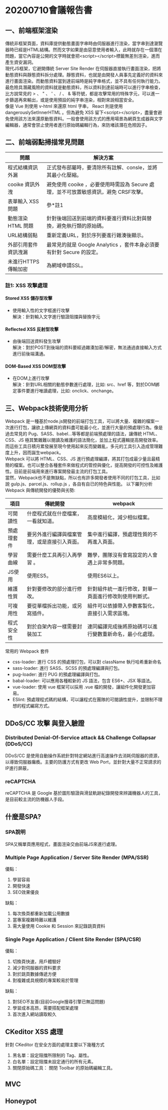 # 20200710會議報告書

## 一、前端框架渲染
傳統非框架頁面，資料庫提供動態畫面字串時由伺服器進行渲染，當字串到達瀏覽器時已經是HTML結構。然而文字如果是由惡意使用者輸入，此時就存在一個潛在問題，當它內容是公開的文字時就會把&lt;script&gt;&lt;/script&gt;標籤無差別渲染，進而產生資安漏洞。<br>
現代JS框架，它避開傳統 Server Site Render 在伺服器直接執行畫面渲染，把將動態資料與靜態資料拆分處理。靜態資料，也就是由開發人員事先定義好的資料來進行畫面渲染。而動態資料當到達前端時是純字串格式，並不具有任何執行能力。最危險具潛藏風險的資料就是動態資料，所以資料到達前端時可以進行字串檢查，比方說常見的 &gt; 、 &quot; 、 &#x27; 、 &#x2F; 、 &amp; 等符號，都是攻擊常用的特殊字元，可以進一步篩選再來輸出，或是使用預設的純字串渲染，相對來說相當安全。<br>
像是 Vue 則使用 v-html 來還原 html 字串， React 則是使用 dangerouslySetInnerHTML 。但為避免 XSS 留下&lt;script&gt;&lt;/script&gt;，盡量會避免使用該方法來還原動態資料。一般會使用該方式的應用場景為網頁生成器與文字編輯器，通常會禁止使用者進行原始碼編輯行為，來防堵該潛在危險因子。

## 二、前端弱點掃描常見問題

| 問題 | 解決方案 |
|  ----  | ---- |
| 程式結構資訊外漏 | 正式發布部屬時，要清除所有註解、consle，並將其最小化壓縮。 |
| cooike 資訊外洩 | 避免使用 cooike ，必要使用時需設為 Secure 處理，並不可放置敏感資訊，避免 CRSF攻擊。 |
| 表單輸入 XSS 問題 | 參*註1 |
| 動態渲染 HTML 問題 | 針對後端回送到前端的資料要進行資料比對與替換，避免執行類的原始碼。 |
| URL結構弱點 | 重新定義URL，對於序列要進行雜湊後顯示。 |
| 外部引用套件資訊洩漏 | 最常見的就是 Google Analytics ，套件本身必須要有針對 Secure 的設定。 |
| 未進行HTTPS傳輸加密 | 為網域申請SSL。 |

### 註1: XSS 攻擊處理
#### Stored XSS 儲存型攻擊
* 使用輸入性的文字框進行攻擊<br>
解決：針對輸入文字進行驗證阻擋與替換字元
#### Reflected XSS 反射型攻擊
* 由後端回送資料發生攻擊<br>
解決：對於POST到後端的資料要經過雜湊加密/解密，無法通過直接輸入方式進行前後端溝通。
#### DOM-Based XSS DOM型攻擊
* 在DOM上進行攻擊<br>
解決：針對URL相關的動態參數進行處理，比如: src、href 等，對於DOM綁定事件要進行唯讀處理，比如: onclick、onchange。

## 三、Webpack技術使用分析
Webpack 是一種基於node.js開發的前端打包工具，可以將大量、複雜的檔案一次進行打包，讓欲上傳網頁的資料盡可能最小化，並進行大量的預處理行為。像是過去常見的 Pug、SASS、babel...等等都是前端預處理的語法，讓傳統 HTML、CSS、JS 極其繁雜難以閱讀及維護的語法簡化，並加上程式邏輯提高開發效率。而這些工具日積月累發展至現今使用起來反而變雜亂，多元的工具引入造成管理難度上升，因而誕生webpack。<br>
Webpack 可以將 HTML、CSS、JS 進行預處理編譯，將其打包成最少量且最精簡的檔案。也可以整合各種套件來做程式的管控與優化，提高開發的可控性及維護性。目前是前端用來進行專案開發最主流的打包工具。<br>
當然，Webpack也不是無缺點，所以也有許多開發者使用不同的打包工具，比如說 gulp.js、parcel.js、rollup.js ，各自有自已的特色與性能。
以下羅列分析 Webpack 與傳統開發的優勢與劣勢:

| 項目 | 傳統開發 | webpack |
| ---- | ---- | ---- |
| 可閱讀性 | 什麼程式就在什麼檔案，一看就知道。 | 高度模組化，減少相似檔案。 |
| 預處理套件 | 要另外進行編譯與檔案管理，或是直接引入頁面。 | 集中進行編譯，預處理性質的不再進入頁面。 |
| 學習曲線 | 需要什麼工具再引入再學習 。| 難學，團隊沒有會寫設定的人會遇上非常多問題。 |
| JS使用 | 使用ES5。 | 使用ES6以上。 |
| 維護性質 | 針對要修改的部分進行修改。 | 針對組件統一進行修改，對單一頁面進行修改則使用判斷式。 |
| 可複用性 | 要從單檔拆出功能，或另寫插件。 | 組件可以依據帶入參數客製化，直接引入需求區塊。 |
| 程式安全性 | 對於自架內容一樣需要封裝加工 | 連同編譯完成後將原始碼可以進行變數重新命名，最小化處理。 |

常用的 Webpack 套件
* css-loader: 進行 CSS 的預處理打包，可以對 className 執行哈希重新命名
* sass-loader: 進行 SASS、SCSS 的預處理編譯與打包。
* pug-loader: 進行 PUG 的預處理編譯與打包。
* babal-loader: 可以應用各種較新的 JS 語法，包含 ES6+、JSX 等語法。
* vue-loader: 使用 vue 框架可以採用 .vue 檔的開發，讓組件化開發更加容易。
* ESlint: 預處理程式碼的結構，可以讓程式在團隊的可閱讀性提升，並限制不理想的程式編寫方式。

## DDoS/CC 攻擊 與登入驗證

### Distributed Denial-Of-Service attack && Challenge Collapsar (DDoS/CC)
DDoS/CC 是使用自動操作系統針對特定網站進行高速操作去消耗伺服器的資源，以導致伺服器癱瘓。主要的防護方式有更改 Web Port，並針對大量不正常請求的IP進行屏蔽，
### reCAPTCHA
reCAPTCHA 是 Google 基於圖形驗證與滑鼠軌跡紀錄開發來辨識機器人的工具，是目前較主流的防機器人手段。

## 什麼是SPA?
### SPA說明
SPA又稱單頁應用程式，畫面渲染交由前端JS來進行處理。

### Multiple Page Application / Server Site Render (MPA/SSR)
優點：<br>
1. 學習容易
2. 開發快速
3. SEO效果優良

缺點：<br>
1. 每次換頁都重新加載公用數據
2. 當專案複雜時難以維護
3. 需大量使用 Cookie 和 Session 來記錄跳頁資料

### Single Page Application / Client Site Render (SPA/CSR)
優點：<br>
1. 切換頁快速，用戶體驗好
2. 減少對伺服器的資料要求
3. 對於跳頁數據傳遞方便
4. 對複雜或具規模的專案較易於管理

缺點：<br>
1. 對SEO不友善(目前Google搜尋引擎已無這問題)
2. 學習成本高昂，需要搭配框架處理
3. 首次進入網站讀取較久

## CKeditor XSS 處理
針對 CKeditor 在安全方面的處理主要以下幾種方式
1. 黑名單：設定阻擋所限制的 Tag、屬性。
2. 白名單：設定阻擋未設定通行的所有元素。
3. 關閉原始碼工具： 關閉 Toolbar 的原始碼編輯工具。

## MVC

## Honeypot